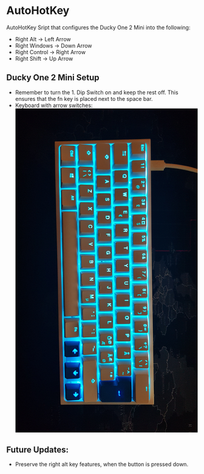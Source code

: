 #	AutoHotKey
AutoHotKey Sript that configures the Ducky One 2 Mini into the following:
* Right Alt -> Left Arrow
* Right Windows -> Down Arrow
* Right Control -> Right Arrow
* Right Shift -> Up Arrow

##	Ducky One 2 Mini Setup
* Remember to turn the 1. Dip Switch on and keep the rest off. This ensures that the fn key is placed next to the space bar.
* Keyboard with arrow switches:
![img](https://github.com/KimConcepcion/AutoHotKey/blob/master/Ducky_setup.jpg)

##	Future Updates:
* Preserve the right alt key features, when the button is pressed down.
